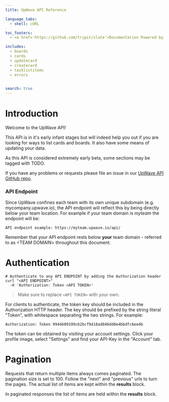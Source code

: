 ```yaml
---
title: UpWave API Reference

language_tabs:
  - shell: cURL

toc_footers:
  - <a href='https://github.com/tripit/slate'>Documentation Powered by Slate</a>

includes:
  - boards
  - cards
  - updatecard
  - createcard
  - tasklistitems
  - errors
  

search: true
---
```


# Introduction

Welcome to the UpWave API!

This API is in it's early infant stages but will indeed help you out if you are looking for ways to list 
cards and boards. It also have some means of updating your data.

As this API is considered extremely early beta, some sections may be tagged with TODO.

If you have any problems or requests please file an issue in our [UpWave API GitHub repo](https://github.com/upwaveHQ/api).


### API Endpoint

Since UpWave confines each team with its own unique subdomain (e.g. mycompany.upwave.io),
the API endpoint will reflect this by being directly below your team location.
For example if your team domain is *myteam* the endpoint will be:

`API endpoint example: https://myteam.upwave.io/api/`

<aside class="notice">Remember that your API endpoint rests below <strong>your</strong> team domain - referred to as &lt;TEAM DOMAIN&gt; throughout this document.</aside>





# Authentication

```shell
# Authenticate to any API ENDPOINT by adding the Authorization header
curl "<API ENDPOINT>"
  -H 'Authorization: Token <API TOKEN>'
  ```
> Make sure to replace `<API TOKEN>` with your own.

For clients to authenticate, the token key should be included in the Authorization HTTP header. The key should be prefixed by the string literal "Token", with whitespace separating the two strings. For example:

`Authorization: Token 9944b09199c62bcf9418ad846dd0e4bbdfc6ee4b`

The token can be obtained by visiting your account settings. Click your profile image, select "Settings" and find your API-Key in the "Account" tab.





# Pagination

Requests that return multiple items always comes paginated. The pagination size is set to 100.
Follow the "next" and "previous" urls to turn the pages. The actual list of items are kept within the **results** block.

<aside class="notice">In paginated responses the list of items are held within the <strong>results</strong> block.</aside>



